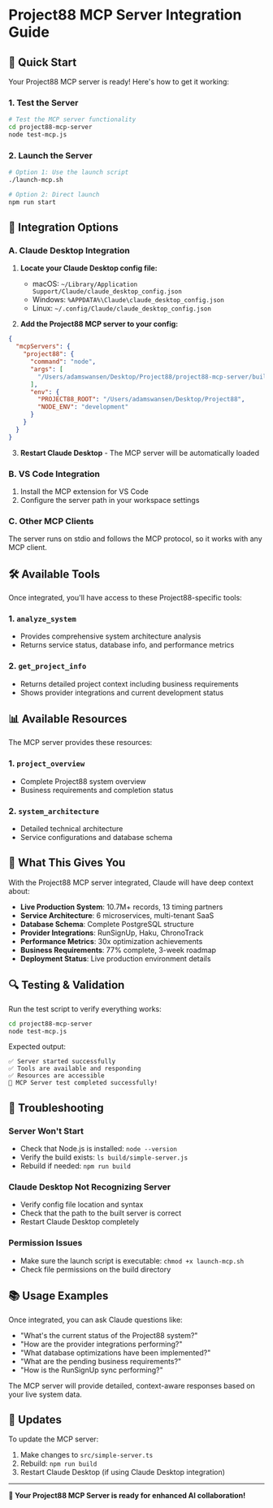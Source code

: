 # Project88 MCP Server Integration Guide

## 🚀 Quick Start

Your Project88 MCP server is ready! Here's how to get it working:

### 1. Test the Server

```bash
# Test the MCP server functionality
cd project88-mcp-server
node test-mcp.js
```

### 2. Launch the Server

```bash
# Option 1: Use the launch script
./launch-mcp.sh

# Option 2: Direct launch
npm run start
```

## 🔧 Integration Options

### A. Claude Desktop Integration

1. **Locate your Claude Desktop config file:**
   - macOS: `~/Library/Application Support/Claude/claude_desktop_config.json`
   - Windows: `%APPDATA%\Claude\claude_desktop_config.json`
   - Linux: `~/.config/Claude/claude_desktop_config.json`

2. **Add the Project88 MCP server to your config:**

```json
{
  "mcpServers": {
    "project88": {
      "command": "node",
      "args": [
        "/Users/adamswansen/Desktop/Project88/project88-mcp-server/build/simple-server.js"
      ],
      "env": {
        "PROJECT88_ROOT": "/Users/adamswansen/Desktop/Project88",
        "NODE_ENV": "development"
      }
    }
  }
}
```

3. **Restart Claude Desktop** - The MCP server will be automatically loaded

### B. VS Code Integration

1. Install the MCP extension for VS Code
2. Configure the server path in your workspace settings

### C. Other MCP Clients

The server runs on stdio and follows the MCP protocol, so it works with any MCP client.

## 🛠️ Available Tools

Once integrated, you'll have access to these Project88-specific tools:

### 1. `analyze_system`
- Provides comprehensive system architecture analysis
- Returns service status, database info, and performance metrics

### 2. `get_project_info`
- Returns detailed project context including business requirements
- Shows provider integrations and current development status

## 📊 Available Resources

The MCP server provides these resources:

### 1. `project_overview`
- Complete Project88 system overview
- Business requirements and completion status

### 2. `system_architecture`
- Detailed technical architecture
- Service configurations and database schema

## 🎯 What This Gives You

With the Project88 MCP server integrated, Claude will have deep context about:

- **Live Production System**: 10.7M+ records, 13 timing partners
- **Service Architecture**: 6 microservices, multi-tenant SaaS
- **Database Schema**: Complete PostgreSQL structure
- **Provider Integrations**: RunSignUp, Haku, ChronoTrack
- **Performance Metrics**: 30x optimization achievements
- **Business Requirements**: 77% complete, 3-week roadmap
- **Deployment Status**: Live production environment details

## 🔍 Testing & Validation

Run the test script to verify everything works:

```bash
cd project88-mcp-server
node test-mcp.js
```

Expected output:
```
✅ Server started successfully
✅ Tools are available and responding
✅ Resources are accessible
🎉 MCP Server test completed successfully!
```

## 🐛 Troubleshooting

### Server Won't Start
- Check that Node.js is installed: `node --version`
- Verify the build exists: `ls build/simple-server.js`
- Rebuild if needed: `npm run build`

### Claude Desktop Not Recognizing Server
- Verify config file location and syntax
- Check that the path to the built server is correct
- Restart Claude Desktop completely

### Permission Issues
- Make sure the launch script is executable: `chmod +x launch-mcp.sh`
- Check file permissions on the build directory

## 📚 Usage Examples

Once integrated, you can ask Claude questions like:

- "What's the current status of the Project88 system?"
- "How are the provider integrations performing?"
- "What database optimizations have been implemented?"
- "What are the pending business requirements?"
- "How is the RunSignUp sync performing?"

The MCP server will provide detailed, context-aware responses based on your live system data.

## 🔄 Updates

To update the MCP server:

1. Make changes to `src/simple-server.ts`
2. Rebuild: `npm run build`
3. Restart Claude Desktop (if using Claude Desktop integration)

---

**🎉 Your Project88 MCP Server is ready for enhanced AI collaboration!** 